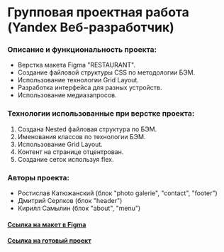# Групповая проектная работа (Yandex Beб-разработчик)

### Описание и функциональность проекта:
* Верстка макета Figma "RESTAURANT".
* Создание файловой структуры CSS по методологии БЭМ.
* Использование технологии Grid Layout.
* Разработка интерфейса для разных устройств.
* Использование медиазапросов.

### Технологии использованные при верстке проекта:

1. Создана Nested файловая структура по БЭМ.
2. Именования классов по технологии БЭМ.
3. Использование Grid Layout.
4. Контент на странице отцентрован.
5. Создание сеток используя flex.

### Авторы проекта:
* Ростислав Катюжанский (блок "photo galerie", "contact", "footer")
* Дмитрий Серпков (блок "header")
* Кирилл Самылин (блок "about", "menu")

#### [Ссылка на макет в Figma](https://www.figma.com/file/yhqJTln2yAEuka54oIrOzY/restaurant)
#### [Ссылка на готовый проект](https://kirill-samylin.github.io/russian-travel/)
